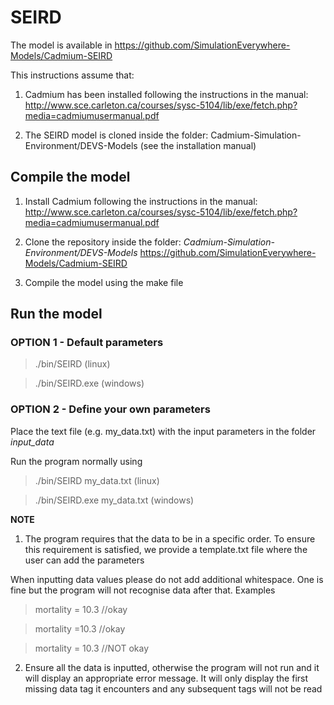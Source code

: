 # SEIRD

The model is available in https://github.com/SimulationEverywhere-Models/Cadmium-SEIRD

This instructions assume that:

1. Cadmium has been installed following the instructions in the manual:
http://www.sce.carleton.ca/courses/sysc-5104/lib/exe/fetch.php?media=cadmiumusermanual.pdf

2. The SEIRD model is cloned inside the folder: Cadmium-Simulation-Environment/DEVS-Models
(see the installation manual)

## Compile the model

1. Install Cadmium following the instructions in the manual:
http://www.sce.carleton.ca/courses/sysc-5104/lib/exe/fetch.php?media=cadmiumusermanual.pdf

2. Clone the repository inside the folder: *Cadmium-Simulation-Environment/DEVS-Models*
https://github.com/SimulationEverywhere-Models/Cadmium-SEIRD

3. Compile the model using the make file

## Run the model

### OPTION 1 - Default parameters

> ./bin/SEIRD (linux)

> ./bin/SEIRD.exe (windows)

### OPTION 2 - Define your own parameters 

Place the text file (e.g. my_data.txt) with the input parameters in the folder *input_data*

Run the program normally using

> ./bin/SEIRD my_data.txt (linux)

> ./bin/SEIRD.exe my_data.txt (windows)
 
**NOTE**
1. The program requires that the data to be in a specific order.
To ensure this requirement is satisfied, we provide a template.txt file where the user can add the parameters

When inputting data values please do not add additional whitespace. 
One is fine but the program will not recognise data after that.
Examples

> mortality = 10.3  //okay

> mortality =10.3   //okay

> mortality =  10.3 //NOT okay 

2. Ensure all the data is inputted, otherwise the program will not run and it will display an appropriate error message.
It will only display the first missing data tag it encounters and any subsequent tags will not be read